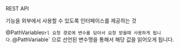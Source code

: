 

REST API 

기능을 외부에서 사용할 수 있도록 인터페이스를 제공하는 것



@PathVariable`
Url 요청 경로에 변수를 담아서 요청 받을때 사용하게 됩니다.
`@PathVariable` 으로 선언된 변수명을 통해서 해당 값을 읽어오게 됩니다.